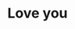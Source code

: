 ---
pid: MX64
title: Love you
location_transcription: 
zipcode: 
outside_phl: 
neighborhood: 
age: '8'
age_range: 6-13
instagram: 
image_file_name: mx_64.jpg
proposal_transcription: Love you Skye
topic: Unknown
topic_summary: '0'
type: 
keywords_other: 
credit: Skye Farl
image_labels: Faces with heart eyes, and tongues sticking out. And hearts.
twitter: 
facebook: 
permalink: "/monuments/mx64/"
layout: item-page
---